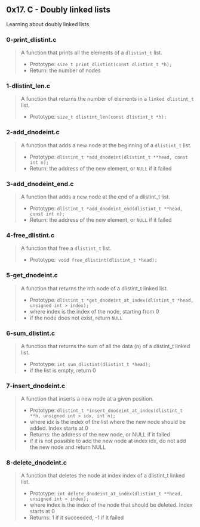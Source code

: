 ## 0x17. C - Doubly linked lists
Learning about doubly linked lists

### 0-print_dlistint.c
> A function that prints all the elements of a `dlistint_t` list.
> * Prototype: `size_t print_dlistint(const dlistint_t *h);`
> * Return: the number of nodes

### 1-dlistint_len.c
> A function that returns the number of elements in a `linked dlistint_t` list.
> * Prototype: `size_t dlistint_len(const dlistint_t *h);`

### 2-add_dnodeint.c
> A function that adds a new node at the beginning of a `dlistint_t` list.
> * Prototype: `dlistint_t *add_dnodeint(dlistint_t **head, const int n);`
> * Return: the address of the new element, or `NULL` if it failed


### 3-add_dnodeint_end.c
> A function that adds a new node at the end of a dlistint_t list.
> * Prototype: `dlistint_t *add_dnodeint_end(dlistint_t **head, const int n);`
> * Return: the address of the new element, or `NULL` if it failed


### 4-free_dlistint.c
> A function that free a `dlistint_t` list.
> * Prototype:` void free_dlistint(dlistint_t *head);`


### 5-get_dnodeint.c
> A function that returns the nth node of a dlistint_t linked list.
> * Prototype: `dlistint_t *get_dnodeint_at_index(dlistint_t *head, unsigned int
>		> index);`
> * where index is the index of the node, starting from 0
> * if the node does not exist, return `NULL`


### 6-sum_dlistint.c
> A function that returns the sum of all the data (n) of a dlistint_t linked
> list.
> * Prototype: `int sum_dlistint(dlistint_t *head);`
> * if the list is empty, return 0


### 7-insert_dnodeint.c
> A function that inserts a new node at a given position.
> * Prototype: `dlistint_t *insert_dnodeint_at_index(dlistint_t **h, unsigned int
>		> idx, int n);`
> * where idx is the index of the list where the new node should be added. Index
> starts at 0
> * Returns: the address of the new node, or NULL if it failed
> * if it is not possible to add the new node at index idx, do not add the new node
> and return NULL


### 8-delete_dnodeint.c
> A function that deletes the node at index index of a dlistint_t linked list.
> * Prototype: `int delete_dnodeint_at_index(dlistint_t **head, unsigned int
>		> index);`
> * where index is the index of the node that should be deleted. Index starts at 0
> * Returns: 1 if it succeeded, -1 if it failed
